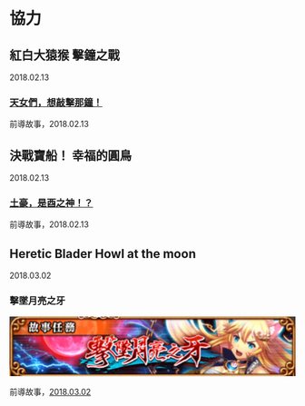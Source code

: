 # 協力

## 紅白大猿猴 擊鐘之戰

2018.02.13

### [天女們，想敲擊那鐘！](jie-qing/tou-ji-bu-zhu-shi-ba-mi/tian-nv-men-ff0c-xiang-qiao-ji-na-zhong-ff01.md)

前導故事，2018.02.13

## 決戰寶船！ 幸福的圓鳥

2018.02.13

### [土豪，是酉之神！？](jie-qing/tou-ji-bu-zhu-shi-ba-mi/tu-hao-ff0c-shi-you-zhi-shen-ff01-ff1f.md)

前導故事，2018.02.13

## Heretic Blader Howl at the moon

2018.03.02

### 擊墜月亮之牙

![&#x64CA;&#x589C;&#x6708;&#x4EAE;&#x4E4B;&#x7259;](.gitbook/assets/ji-zhui-yue-liang-zhi-ya-.banner.png)

前導故事，[2018.03.02](https://www.facebook.com/SonetWiz/photos/a.318162138391995.1073741828.317185151823027/838130069728530/)

